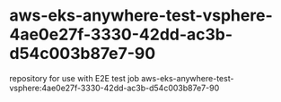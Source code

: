 # aws-eks-anywhere-test-vsphere-4ae0e27f-3330-42dd-ac3b-d54c003b87e7-90
repository for use with E2E test job aws-eks-anywhere-test-vsphere:4ae0e27f-3330-42dd-ac3b-d54c003b87e7-90
